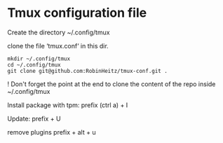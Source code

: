 # Tmux configuration file

Create the directory ~/.config/tmux

clone the file ‘tmux.conf‘ in this dir.

    mkdir ~/.config/tmux
    cd ~/.config/tmux
    git clone git@github.com:RobinHeitz/tmux-conf.git .

! Don't forget the point at the end to clone the content of the repo inside ~/.config/tmux

Install package with tpm:
prefix (ctrl a) + I

Update:
prefix + U

remove plugins
prefix + alt + u
